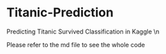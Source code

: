 # Titanic-Prediction

Predicting Titanic Survived Classification in Kaggle \n

Please refer to the md file to see the whole code
